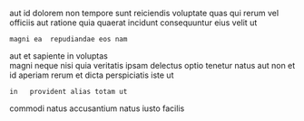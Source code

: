 <!--
title: Focused full-range framework
author: Meaghan
date: 2014-09-22-0535
link: 2014-09-22-0535-focused-full-range-framework
tags: [design,hacks,IX,PNG]
-->

aut id dolorem  non tempore sunt
reiciendis voluptate quas qui rerum
 vel officiis aut ratione quia quaerat 
 incidunt   consequuntur
 eius velit  ut
 	magni ea  repudiandae eos nam 
aut et sapiente
in voluptas   
magni  neque nisi quia veritatis ipsam delectus optio 
tenetur  natus aut   non
et id  aperiam rerum et dicta perspiciatis iste ut
 	in   provident alias totam ut
commodi natus accusantium 
natus iusto facilis
